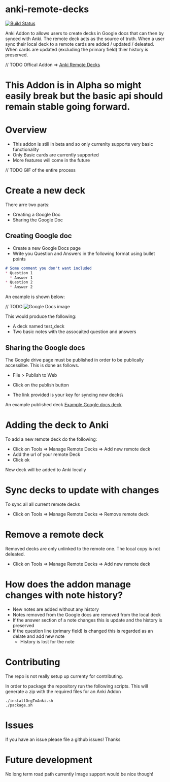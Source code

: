 # anki-remote-decks

[![Build Status](https://travis-ci.org/c-okelly/anki-remote-decks.svg?branch=master)](https://travis-ci.org/c-okelly/anki-remote-deck)

Anki Addon to allows users to create decks in Google docs that can then by synced with Anki. The remote deck acts as the source of truth. When a user sync their local deck to a remote cards are added / updated / deleated. When cards are updated (excluding the primary field) thier history is preserved.

// TODO
Offical Addon => [Anki Remote Decks](link)

# This Addon is in Alpha so might easily break but the basic api should remain stable going forward.

# Overview

* This addon is still in beta and so only currenlty supports very basic functionality
* Only Basic cards are currently supported
* More features will come in the future

// TODO
GIF of the entire process

# Create a new deck

There arre two parts:
* Creating a Google Doc
* Sharing the Google Doc


## Creating Google doc

* Create a new Google Docs page
* Write you Question and Answers in the following format using bullet points

```markdown
# Some comment you don't want included
* Question 1
  * Answer 1
* Question 2
  * Answer 2
```

An example is shown below:

// TODO
![Google Docs image](http://url/to/img.png)

This would produce the following:

  * A deck named test_deck
  * Two basic notes with the assocaited question and answers

## Sharing the Google docs

The Google drive page must be published in order to be publically accessilbe. This is done as follows.

* File > Publish to Web
* Click on the publish button


* The link provided is your key for syncing new decks\

An example published deck [Example Google docs deck](https://docs.google.com/document/d/e/2PACX-1vRXWGu8WvCojrLqMKsf8dTOWstrO1yLy4-8x5nkauRnMyc4iXrwkwY3BThXHc3SlCYqv8ULxup3QiOX/pub)


# Adding the deck to Anki


To add a new remote deck do the following:

* Click on Tools => Manage Remote Decks => Add new remote deck
* Add the url of your remote Deck
* Click ok

New deck will be added to Anki locally

# Sync decks to update with changes

To sync all all current remote decks

* Click on Tools => Manage Remote Decks => Remove remote deck

# Remove a remote deck

Removed decks are only unlinked to the remote one. The local copy is not deleated.

* Click on Tools => Manage Remote Decks => Add new remote deck

# How does the addon manage changes with note history?

* New notes are added without any history
* Notes removed from the Google docs are removed from the local deck
* If the answer section of a note changes this is update and the history is preserved
* If the question line (primary field) is changed this is regarded as an delate and add new note
  * History is lost for the note

# Contributing

The repo is not really setup up currenty for contributing. 

In order to package the repository run the following scripts. This will generate a zip with the required files for an Anki Addon

```
./installOrgToAnki.sh
./package.sh
```

# Issues

If you have an issue please file a github issues! Thanks

# Future development

No long term road path currently
Image support would be nice though!


